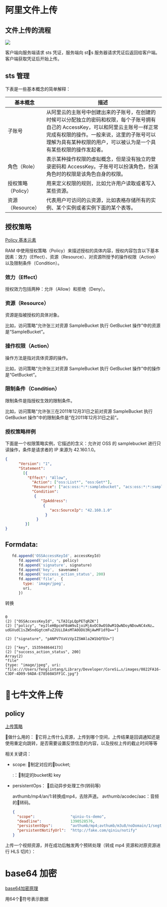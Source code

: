 
# 阿里文件上传
## 文件上传的流程

![](http://static-aliyun-doc.oss-cn-hangzhou.aliyuncs.com/assets/img/4352/15331923601027_zh-CN.png)

客户端向服务端请求 sts 凭证，服务端向 sts 服务器请求凭证后返回给客户端。客户端获取凭证后开始上传。

## sts 管理

下表是一些基本概念的简单解释：


| 基本概念           | 描述                                                                                                                                                                                                                                                 |
| ------------------ | ---------------------------------------------------------------------------------------------------------------------------------------------------------------------------------------------------------------------------------------------------- |
| 子账号             | 从阿里云的主账号中创建出来的子账号，在创建的时候可以分配独立的密码和权限，每个子账号拥有自己的 AccessKey，可以和阿里云主账号一样正常完成有权限的操作。一般来说，这里的子账号可以理解为具有某种权限的用户，可以被认为是一个具有某些权限的操作发起者。 |
| 角色（Role）       | 表示某种操作权限的虚拟概念，但是没有独立的登录密码和 AccessKey。子账号可以扮演角色，扮演角色时的权限是该角色自身的权限。                                                                                                                             |
| 授权策略（Policy） | 用来定义权限的规则，比如允许用户读取或者写入某些资源。                                                                                                                                                                                               |
| 资源（Resource）   | 代表用户可访问的云资源，比如表格存储所有的实例、某个实例或者实例下面的某个表等。                                                                                                                                                                     |






## 授权策略

[Policy 基本元素](https://help.aliyun.com/document_detail/28663.html?spm=5176.2020520153.10402.d2.58fe4945iY5UFp)

RAM 中使用授权策略（Policy）来描述授权的具体内容，授权内容包含以下基本因素：效力（Effect）、资源（Resource）、对资源所授予的操作权限（Action）以及限制条件（Condition）。

### 效力（Effect）
授权效力包括两种：允许（Allow）和拒绝（Deny）。

### 资源（Resource）
资源是指被授权的具体对象。

比如，访问策略“允许张三对资源 SampleBucket 执行 GetBucket 操作”中的资源是“SampleBucket”。

### 操作权限（Action）
操作方法是指对具体资源的操作。

比如，访问策略“允许张三对资源 SampleBucket 执行 GetBucket 操作”中的操作是“GetBucket”。

### 限制条件（Condition）
限制条件是指授权生效的限制条件。

比如，访问策略“允许张三在2011年12月31日之前对资源 SampleBucket 执行 GetBucket 操作”中的限制条件是“在2011年12月31日之前”。

### 授权策略样例
下面是一个权限策略实例，它描述的含义：允许对 OSS 的 samplebucket 进行只读操作，条件是请求者的 IP 来源为 42.160.1.0。

```json
{
      "Version": "1",
      "Statement":
        [{
          "Effect": "Allow",
            "Action": ["oss:List*", "oss:Get*"],
            "Resource": ["acs:oss:*:*:samplebucket", "acs:oss:*:*:samplebucket/*"],
            "Condition":
             {
                "IpAddress":
                 {
                    "acs:SourceIp": "42.160.1.0"
                  }
              }
         }]
}
```



## Formdata:
```js
   fd.append('OSSAccessKeyId', accessKeyId)
      fd.append('policy', policy)
      fd.append('signature', signature)
      fd.append('key',  savename)
      fd.append('success_action_status', 200)
      fd.append('file',  {
        type: 'image/jpeg',
        uri,
      })
```
转换
```

0
(2) ["OSSAccessKeyId", "LTAICpLQpPETqRZK"]
(2) ["policy", "eyJleHBpcmF0aW9uIjoiMjAxOC0wOS0wM1QwNDoyNDowNC4xNz…udGVudC1sZW5ndGgtcmFuZ2UiLDAsMTA0ODU3NjAwMF1dfQ=="]

(2) ["signature", "pANPV7VaVzVpIZSWAla2W1bQfEU="]

(2) ["key", 1535948644173]
(2) ["success_action_status", 200]
Array(2)
"file"
{type: "image/jpeg", uri: "file:///Users/fenglintang/Library/Developer/CoreSi…s/images/0822FA16-C3DF-4D09-9ADA-E78560A5FF1C.jpg"}
```





# 七牛文件上传

## policy

[上传策略](https://developer.qiniu.com/kodo/manual/1206/put-policy#persistentOps)

做什么用的： 它将上传什么资源，上传到哪个空间，上传结果是回调通知还是使用重定向跳转，是否需要设置反馈信息的内容，以及授权上传的截止时间等等



相关关键词：
- scope: 制定对应的bucket;

  <bucket>:<key>：制定的bucket和 key

- persistentOps： 启动异步处理工作(转码等)

  avthumb/mp4/an/1:转换成mp4，去除声道。
  avthumb/acodec/aac：音频的转码。






  ```json
  {
    "scope":                "qiniu-ts-demo",
    "deadline":             1390528576,
    "persistentOps":        "avthumb/mp4;avthumb/m3u8/noDomain/1/segtime/15/vb/440k",
    "persistentNotifyUrl":  "http://fake.com/qiniu/notify"
  }
  ```

上传一个视频资源，并在成功后触发两个预转处理（转成 mp4 资源和对原资源进行 HLS 切片）：






# base64 加密
[base64加密原理](https://blog.csdn.net/zm342021666/article/details/77461528)

用64个符号表示数据


